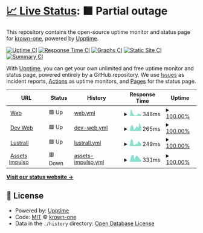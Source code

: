 # [📈 Live Status](https://status.krown.one): <!--live status--> **🟧 Partial outage**

This repository contains the open-source uptime monitor and status page for [krown-one](https://status.kroen.one), powered by [Upptime](https://github.com/upptime/upptime).

[![Uptime CI](https://github.com/krown-one/status/workflows/Uptime%20CI/badge.svg)](https://github.com/krown-one/status/actions?query=workflow%3A%22Uptime+CI%22)
[![Response Time CI](https://github.com/krown-one/status/workflows/Response%20Time%20CI/badge.svg)](https://github.com/krown-one/status/actions?query=workflow%3A%22Response+Time+CI%22)
[![Graphs CI](https://github.com/krown-one/status/workflows/Graphs%20CI/badge.svg)](https://github.com/krown-one/status/actions?query=workflow%3A%22Graphs+CI%22)
[![Static Site CI](https://github.com/krown-one/status/workflows/Static%20Site%20CI/badge.svg)](https://github.com/krown-one/status/actions?query=workflow%3A%22Static+Site+CI%22)
[![Summary CI](https://github.com/krown-one/status/workflows/Summary%20CI/badge.svg)](https://github.com/krown-one/status/actions?query=workflow%3A%22Summary+CI%22)

With [Upptime](https://upptime.js.org), you can get your own unlimited and free uptime monitor and status page, powered entirely by a GitHub repository. We use [Issues](https://github.com/krown-one/status/issues) as incident reports, [Actions](https://github.com/krown-one/status/actions) as uptime monitors, and [Pages](https://status.kroen.one) for the status page.

<!--start: status pages-->
<!-- This summary is generated by Upptime (https://github.com/upptime/upptime) -->
<!-- Do not edit this manually, your changes will be overwritten -->
<!-- prettier-ignore -->
| URL | Status | History | Response Time | Uptime |
| --- | ------ | ------- | ------------- | ------ |
| <img alt="" src="https://icons.duckduckgo.com/ip3/www.krown.one.ico" height="13"> [Web](https://www.krown.one/) | 🟩 Up | [web.yml](https://github.com/krown-one/status/commits/HEAD/history/web.yml) | <details><summary><img alt="Response time graph" src="./graphs/web/response-time-week.png" height="20"> 348ms</summary><br><a href="https://status.krown.one/history/web"><img alt="Response time 335" src="https://img.shields.io/endpoint?url=https%3A%2F%2Fraw.githubusercontent.com%2Fkrown-one%2Fstatus%2FHEAD%2Fapi%2Fweb%2Fresponse-time.json"></a><br><a href="https://status.krown.one/history/web"><img alt="24-hour response time 244" src="https://img.shields.io/endpoint?url=https%3A%2F%2Fraw.githubusercontent.com%2Fkrown-one%2Fstatus%2FHEAD%2Fapi%2Fweb%2Fresponse-time-day.json"></a><br><a href="https://status.krown.one/history/web"><img alt="7-day response time 348" src="https://img.shields.io/endpoint?url=https%3A%2F%2Fraw.githubusercontent.com%2Fkrown-one%2Fstatus%2FHEAD%2Fapi%2Fweb%2Fresponse-time-week.json"></a><br><a href="https://status.krown.one/history/web"><img alt="30-day response time 306" src="https://img.shields.io/endpoint?url=https%3A%2F%2Fraw.githubusercontent.com%2Fkrown-one%2Fstatus%2FHEAD%2Fapi%2Fweb%2Fresponse-time-month.json"></a><br><a href="https://status.krown.one/history/web"><img alt="1-year response time 339" src="https://img.shields.io/endpoint?url=https%3A%2F%2Fraw.githubusercontent.com%2Fkrown-one%2Fstatus%2FHEAD%2Fapi%2Fweb%2Fresponse-time-year.json"></a></details> | <details><summary><a href="https://status.krown.one/history/web">100.00%</a></summary><a href="https://status.krown.one/history/web"><img alt="All-time uptime 99.80%" src="https://img.shields.io/endpoint?url=https%3A%2F%2Fraw.githubusercontent.com%2Fkrown-one%2Fstatus%2FHEAD%2Fapi%2Fweb%2Fuptime.json"></a><br><a href="https://status.krown.one/history/web"><img alt="24-hour uptime 100.00%" src="https://img.shields.io/endpoint?url=https%3A%2F%2Fraw.githubusercontent.com%2Fkrown-one%2Fstatus%2FHEAD%2Fapi%2Fweb%2Fuptime-day.json"></a><br><a href="https://status.krown.one/history/web"><img alt="7-day uptime 100.00%" src="https://img.shields.io/endpoint?url=https%3A%2F%2Fraw.githubusercontent.com%2Fkrown-one%2Fstatus%2FHEAD%2Fapi%2Fweb%2Fuptime-week.json"></a><br><a href="https://status.krown.one/history/web"><img alt="30-day uptime 100.00%" src="https://img.shields.io/endpoint?url=https%3A%2F%2Fraw.githubusercontent.com%2Fkrown-one%2Fstatus%2FHEAD%2Fapi%2Fweb%2Fuptime-month.json"></a><br><a href="https://status.krown.one/history/web"><img alt="1-year uptime 99.77%" src="https://img.shields.io/endpoint?url=https%3A%2F%2Fraw.githubusercontent.com%2Fkrown-one%2Fstatus%2FHEAD%2Fapi%2Fweb%2Fuptime-year.json"></a></details>
| <img alt="" src="https://icons.duckduckgo.com/ip3/dev.krown.one.ico" height="13"> [Dev Web](https://dev.krown.one/) | 🟩 Up | [dev-web.yml](https://github.com/krown-one/status/commits/HEAD/history/dev-web.yml) | <details><summary><img alt="Response time graph" src="./graphs/dev-web/response-time-week.png" height="20"> 265ms</summary><br><a href="https://status.krown.one/history/dev-web"><img alt="Response time 349" src="https://img.shields.io/endpoint?url=https%3A%2F%2Fraw.githubusercontent.com%2Fkrown-one%2Fstatus%2FHEAD%2Fapi%2Fdev-web%2Fresponse-time.json"></a><br><a href="https://status.krown.one/history/dev-web"><img alt="24-hour response time 199" src="https://img.shields.io/endpoint?url=https%3A%2F%2Fraw.githubusercontent.com%2Fkrown-one%2Fstatus%2FHEAD%2Fapi%2Fdev-web%2Fresponse-time-day.json"></a><br><a href="https://status.krown.one/history/dev-web"><img alt="7-day response time 265" src="https://img.shields.io/endpoint?url=https%3A%2F%2Fraw.githubusercontent.com%2Fkrown-one%2Fstatus%2FHEAD%2Fapi%2Fdev-web%2Fresponse-time-week.json"></a><br><a href="https://status.krown.one/history/dev-web"><img alt="30-day response time 362" src="https://img.shields.io/endpoint?url=https%3A%2F%2Fraw.githubusercontent.com%2Fkrown-one%2Fstatus%2FHEAD%2Fapi%2Fdev-web%2Fresponse-time-month.json"></a><br><a href="https://status.krown.one/history/dev-web"><img alt="1-year response time 362" src="https://img.shields.io/endpoint?url=https%3A%2F%2Fraw.githubusercontent.com%2Fkrown-one%2Fstatus%2FHEAD%2Fapi%2Fdev-web%2Fresponse-time-year.json"></a></details> | <details><summary><a href="https://status.krown.one/history/dev-web">100.00%</a></summary><a href="https://status.krown.one/history/dev-web"><img alt="All-time uptime 99.61%" src="https://img.shields.io/endpoint?url=https%3A%2F%2Fraw.githubusercontent.com%2Fkrown-one%2Fstatus%2FHEAD%2Fapi%2Fdev-web%2Fuptime.json"></a><br><a href="https://status.krown.one/history/dev-web"><img alt="24-hour uptime 100.00%" src="https://img.shields.io/endpoint?url=https%3A%2F%2Fraw.githubusercontent.com%2Fkrown-one%2Fstatus%2FHEAD%2Fapi%2Fdev-web%2Fuptime-day.json"></a><br><a href="https://status.krown.one/history/dev-web"><img alt="7-day uptime 100.00%" src="https://img.shields.io/endpoint?url=https%3A%2F%2Fraw.githubusercontent.com%2Fkrown-one%2Fstatus%2FHEAD%2Fapi%2Fdev-web%2Fuptime-week.json"></a><br><a href="https://status.krown.one/history/dev-web"><img alt="30-day uptime 100.00%" src="https://img.shields.io/endpoint?url=https%3A%2F%2Fraw.githubusercontent.com%2Fkrown-one%2Fstatus%2FHEAD%2Fapi%2Fdev-web%2Fuptime-month.json"></a><br><a href="https://status.krown.one/history/dev-web"><img alt="1-year uptime 99.95%" src="https://img.shields.io/endpoint?url=https%3A%2F%2Fraw.githubusercontent.com%2Fkrown-one%2Fstatus%2FHEAD%2Fapi%2Fdev-web%2Fuptime-year.json"></a></details>
| <img alt="" src="https://icons.duckduckgo.com/ip3/lustrall.krown.one.ico" height="13"> [Lustrall](https://lustrall.krown.one/status) | 🟩 Up | [lustrall.yml](https://github.com/krown-one/status/commits/HEAD/history/lustrall.yml) | <details><summary><img alt="Response time graph" src="./graphs/lustrall/response-time-week.png" height="20"> 249ms</summary><br><a href="https://status.krown.one/history/lustrall"><img alt="Response time 278" src="https://img.shields.io/endpoint?url=https%3A%2F%2Fraw.githubusercontent.com%2Fkrown-one%2Fstatus%2FHEAD%2Fapi%2Flustrall%2Fresponse-time.json"></a><br><a href="https://status.krown.one/history/lustrall"><img alt="24-hour response time 121" src="https://img.shields.io/endpoint?url=https%3A%2F%2Fraw.githubusercontent.com%2Fkrown-one%2Fstatus%2FHEAD%2Fapi%2Flustrall%2Fresponse-time-day.json"></a><br><a href="https://status.krown.one/history/lustrall"><img alt="7-day response time 249" src="https://img.shields.io/endpoint?url=https%3A%2F%2Fraw.githubusercontent.com%2Fkrown-one%2Fstatus%2FHEAD%2Fapi%2Flustrall%2Fresponse-time-week.json"></a><br><a href="https://status.krown.one/history/lustrall"><img alt="30-day response time 238" src="https://img.shields.io/endpoint?url=https%3A%2F%2Fraw.githubusercontent.com%2Fkrown-one%2Fstatus%2FHEAD%2Fapi%2Flustrall%2Fresponse-time-month.json"></a><br><a href="https://status.krown.one/history/lustrall"><img alt="1-year response time 278" src="https://img.shields.io/endpoint?url=https%3A%2F%2Fraw.githubusercontent.com%2Fkrown-one%2Fstatus%2FHEAD%2Fapi%2Flustrall%2Fresponse-time-year.json"></a></details> | <details><summary><a href="https://status.krown.one/history/lustrall">100.00%</a></summary><a href="https://status.krown.one/history/lustrall"><img alt="All-time uptime 99.98%" src="https://img.shields.io/endpoint?url=https%3A%2F%2Fraw.githubusercontent.com%2Fkrown-one%2Fstatus%2FHEAD%2Fapi%2Flustrall%2Fuptime.json"></a><br><a href="https://status.krown.one/history/lustrall"><img alt="24-hour uptime 100.00%" src="https://img.shields.io/endpoint?url=https%3A%2F%2Fraw.githubusercontent.com%2Fkrown-one%2Fstatus%2FHEAD%2Fapi%2Flustrall%2Fuptime-day.json"></a><br><a href="https://status.krown.one/history/lustrall"><img alt="7-day uptime 100.00%" src="https://img.shields.io/endpoint?url=https%3A%2F%2Fraw.githubusercontent.com%2Fkrown-one%2Fstatus%2FHEAD%2Fapi%2Flustrall%2Fuptime-week.json"></a><br><a href="https://status.krown.one/history/lustrall"><img alt="30-day uptime 100.00%" src="https://img.shields.io/endpoint?url=https%3A%2F%2Fraw.githubusercontent.com%2Fkrown-one%2Fstatus%2FHEAD%2Fapi%2Flustrall%2Fuptime-month.json"></a><br><a href="https://status.krown.one/history/lustrall"><img alt="1-year uptime 99.98%" src="https://img.shields.io/endpoint?url=https%3A%2F%2Fraw.githubusercontent.com%2Fkrown-one%2Fstatus%2FHEAD%2Fapi%2Flustrall%2Fuptime-year.json"></a></details>
| <img alt="" src="https://icons.duckduckgo.com/ip3/branded.krown.one.ico" height="13"> [Assets Impulso](https://branded.krown.one/impulso/) | 🟥 Down | [assets-impulso.yml](https://github.com/krown-one/status/commits/HEAD/history/assets-impulso.yml) | <details><summary><img alt="Response time graph" src="./graphs/assets-impulso/response-time-week.png" height="20"> 331ms</summary><br><a href="https://status.krown.one/history/assets-impulso"><img alt="Response time 357" src="https://img.shields.io/endpoint?url=https%3A%2F%2Fraw.githubusercontent.com%2Fkrown-one%2Fstatus%2FHEAD%2Fapi%2Fassets-impulso%2Fresponse-time.json"></a><br><a href="https://status.krown.one/history/assets-impulso"><img alt="24-hour response time 156" src="https://img.shields.io/endpoint?url=https%3A%2F%2Fraw.githubusercontent.com%2Fkrown-one%2Fstatus%2FHEAD%2Fapi%2Fassets-impulso%2Fresponse-time-day.json"></a><br><a href="https://status.krown.one/history/assets-impulso"><img alt="7-day response time 331" src="https://img.shields.io/endpoint?url=https%3A%2F%2Fraw.githubusercontent.com%2Fkrown-one%2Fstatus%2FHEAD%2Fapi%2Fassets-impulso%2Fresponse-time-week.json"></a><br><a href="https://status.krown.one/history/assets-impulso"><img alt="30-day response time 381" src="https://img.shields.io/endpoint?url=https%3A%2F%2Fraw.githubusercontent.com%2Fkrown-one%2Fstatus%2FHEAD%2Fapi%2Fassets-impulso%2Fresponse-time-month.json"></a><br><a href="https://status.krown.one/history/assets-impulso"><img alt="1-year response time 364" src="https://img.shields.io/endpoint?url=https%3A%2F%2Fraw.githubusercontent.com%2Fkrown-one%2Fstatus%2FHEAD%2Fapi%2Fassets-impulso%2Fresponse-time-year.json"></a></details> | <details><summary><a href="https://status.krown.one/history/assets-impulso">100.00%</a></summary><a href="https://status.krown.one/history/assets-impulso"><img alt="All-time uptime 99.91%" src="https://img.shields.io/endpoint?url=https%3A%2F%2Fraw.githubusercontent.com%2Fkrown-one%2Fstatus%2FHEAD%2Fapi%2Fassets-impulso%2Fuptime.json"></a><br><a href="https://status.krown.one/history/assets-impulso"><img alt="24-hour uptime 99.99%" src="https://img.shields.io/endpoint?url=https%3A%2F%2Fraw.githubusercontent.com%2Fkrown-one%2Fstatus%2FHEAD%2Fapi%2Fassets-impulso%2Fuptime-day.json"></a><br><a href="https://status.krown.one/history/assets-impulso"><img alt="7-day uptime 100.00%" src="https://img.shields.io/endpoint?url=https%3A%2F%2Fraw.githubusercontent.com%2Fkrown-one%2Fstatus%2FHEAD%2Fapi%2Fassets-impulso%2Fuptime-week.json"></a><br><a href="https://status.krown.one/history/assets-impulso"><img alt="30-day uptime 99.90%" src="https://img.shields.io/endpoint?url=https%3A%2F%2Fraw.githubusercontent.com%2Fkrown-one%2Fstatus%2FHEAD%2Fapi%2Fassets-impulso%2Fuptime-month.json"></a><br><a href="https://status.krown.one/history/assets-impulso"><img alt="1-year uptime 99.90%" src="https://img.shields.io/endpoint?url=https%3A%2F%2Fraw.githubusercontent.com%2Fkrown-one%2Fstatus%2FHEAD%2Fapi%2Fassets-impulso%2Fuptime-year.json"></a></details>

<!--end: status pages-->

[**Visit our status website →**](https://status.krown.one)

## 📄 License

- Powered by: [Upptime](https://github.com/upptime/upptime)
- Code: [MIT](./LICENSE) © [krown-one](https://status.krown.one)
- Data in the `./history` directory: [Open Database License](https://opendatacommons.org/licenses/odbl/1-0/)
